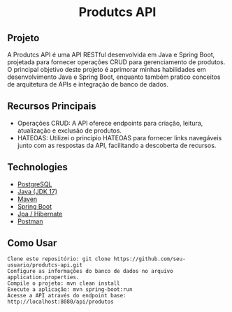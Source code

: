 <h1 align="center">
  Produtcs API 
</h1>

## Projeto

A Produtcs API é uma API RESTful desenvolvida em Java e Spring Boot, projetada para fornecer operações CRUD para gerenciamento de produtos. 
O principal objetivo deste projeto é aprimorar minhas habilidades em desenvolvimento Java e Spring Boot, enquanto também pratico conceitos de
arquitetura de APIs e integração de banco de dados.

## Recursos Principais

- Operações CRUD: A API oferece endpoints para criação, leitura, atualização e exclusão de produtos.
- HATEOAS: Utilizei o princípio HATEOAS para fornecer links navegáveis junto com as respostas da API, facilitando a descoberta de recursos.

## Technologies

- [PostgreSQL](https://www.postgresql.org/download/)
- [Java (JDK 17)](https://www.oracle.com/java/technologies/downloads/)
- [Maven](https://maven.apache.org/download.cgi)
- [Spring Boot](https://spring.io/projects/spring-boot)
- [Jpa / Hibernate]()
- [Postman](https://www.postman.com/)


## Como Usar

```
Clone este repositório: git clone https://github.com/seu-usuario/produtcs-api.git
Configure as informações do banco de dados no arquivo application.properties.
Compile o projeto: mvn clean install
Execute a aplicação: mvn spring-boot:run
Acesse a API através do endpoint base: http://localhost:8080/api/produtos

```
